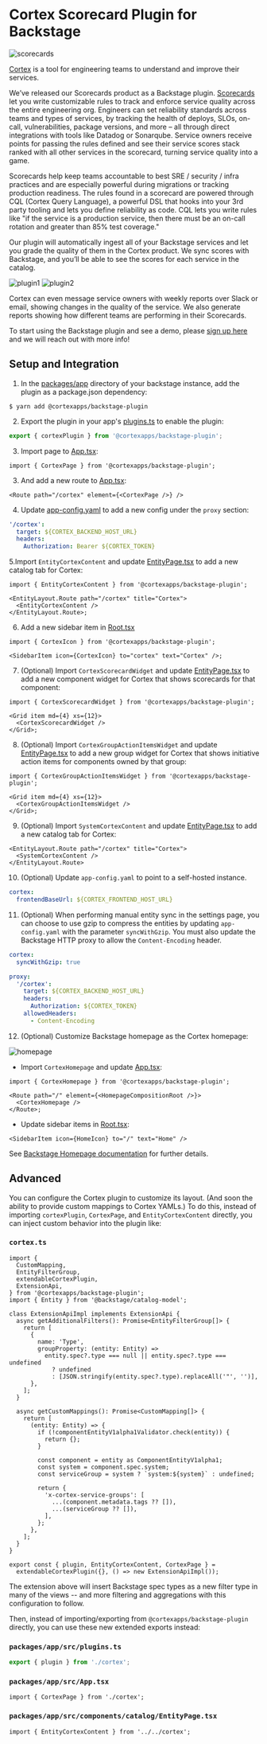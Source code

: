 # Cortex Scorecard Plugin for Backstage

![scorecards](./docs/screen1.png?raw=true)

[Cortex](https://www.getcortexapp.com/) is a tool for engineering teams to understand
and improve their services.

We’ve released our Scorecards product as a Backstage plugin.
[Scorecards](https://www.getcortexapp.com/products/scorecard) let you write
customizable rules to track and enforce service quality across the entire engineering org. Engineers can set reliability
standards across teams and types of services, by tracking the health of deploys, SLOs, on-call, vulnerabilities,
package versions, and more – all through direct integrations with tools like Datadog or Sonarqube. Service owners
receive points for passing the rules defined and see their service scores stack ranked with all other services in the
scorecard, turning service quality into a game.

Scorecards help keep teams accountable to best SRE / security / infra practices and are
especially powerful during migrations or tracking production readiness. The rules found
in a scorecard are powered through CQL (Cortex Query Language), a powerful DSL that
hooks into your 3rd party tooling and lets you define reliability as code. CQL lets
you write rules like "if the service is a production service, then there must be
an on-call rotation and greater than 85% test coverage."

Our plugin will automatically ingest all of your Backstage services and let you grade
the quality of them in the Cortex product. We sync scores with Backstage, and you’ll be
able to see the scores for each service in the catalog.

![plugin1](./docs/screen2.png?raw=true)
![plugin2](./docs/screen3.png?raw=true)

Cortex can even message service owners with weekly reports over Slack or email, showing changes in the
quality of the service. We also generate reports showing how different teams are
performing in their Scorecards.

To start using the Backstage plugin and see a demo, please [sign up here](https://www.getcortexapp.com/demo) and we will
reach out with more info!

## Setup and Integration

1. In the [packages/app](https://github.com/backstage/backstage/blob/master/packages/app/) directory of your backstage
   instance, add the plugin as a package.json dependency:

```shell
$ yarn add @cortexapps/backstage-plugin
```

2. Export the plugin in your app's [plugins.ts](https://github.com/backstage/backstage/blob/master/packages/app/src/plugins.ts)
   to enable the plugin:

```ts
export { cortexPlugin } from '@cortexapps/backstage-plugin';
```

3. Import page to [App.tsx](https://github.com/backstage/backstage/blob/master/packages/app/src/App.tsx):

```tsx
import { CortexPage } from '@cortexapps/backstage-plugin';
```

3. And add a new route to [App.tsx](https://github.com/backstage/backstage/blob/master/packages/app/src/App.tsx):

```tsx
<Route path="/cortex" element={<CortexPage />} />
```

4. Update [app-config.yaml](https://github.com/backstage/backstage/blob/master/app-config.yaml#L54) to add a new config under
   the `proxy` section:

```yaml
'/cortex':
  target: ${CORTEX_BACKEND_HOST_URL}
  headers:
    Authorization: Bearer ${CORTEX_TOKEN}
```

5.Import `EntityCortexContent` and update [EntityPage.tsx](https://github.com/backstage/backstage/blob/master/packages/app/src/components/catalog/EntityPage.tsx) to add a new catalog tab for Cortex:

```tsx
import { EntityCortexContent } from '@cortexapps/backstage-plugin';

<EntityLayout.Route path="/cortex" title="Cortex">
  <EntityCortexContent />
</EntityLayout.Route>;
```

6. Add a new sidebar item in [Root.tsx](https://github.com/backstage/backstage/blob/master/packages/app/src/components/Root/Root.tsx)

```tsx
import { CortexIcon } from '@cortexapps/backstage-plugin';

<SidebarItem icon={CortexIcon} to="cortex" text="Cortex" />;
```

7. (Optional) Import `CortexScorecardWidget` and update [EntityPage.tsx](https://github.com/backstage/backstage/blob/master/packages/app/src/components/catalog/EntityPage.tsx) to add a new component widget for Cortex that shows scorecards for that component:

```tsx
import { CortexScorecardWidget } from '@cortexapps/backstage-plugin';

<Grid item md={4} xs={12}>
  <CortexScorecardWidget />
</Grid>;
```

8. (Optional) Import `CortexGroupActionItemsWidget` and update [EntityPage.tsx](https://github.com/backstage/backstage/blob/master/packages/app/src/components/catalog/EntityPage.tsx) to add a new group widget for Cortex that shows initiative action items for components owned by that group:

```tsx
import { CortexGroupActionItemsWidget } from '@cortexapps/backstage-plugin';

<Grid item md={4} xs={12}>
  <CortexGroupActionItemsWidget />
</Grid>;
```

9. (Optional) Import `SystemCortexContent` and update [EntityPage.tsx](https://github.com/backstage/backstage/blob/master/packages/app/src/components/catalog/EntityPage.tsx) to add a new catalog tab for Cortex:

```tsx
<EntityLayout.Route path="/cortex" title="Cortex">
  <SystemCortexContent />
</EntityLayout.Route>
```

10. (Optional) Update `app-config.yaml` to point to a self-hosted instance.

```yaml
cortex:
  frontendBaseUrl: ${CORTEX_FRONTEND_HOST_URL}
```

11. (Optional) When performing manual entity sync in the settings page, you can choose to use gzip to compress the entities by updating `app-config.yaml` with the parameter `syncWithGzip`. You must also update the Backstage HTTP proxy to allow the `Content-Encoding` header.

```yaml
cortex:
  syncWithGzip: true
```

```yaml
proxy:
  '/cortex':
    target: ${CORTEX_BACKEND_HOST_URL}
    headers:
      Authorization: ${CORTEX_TOKEN}
    allowedHeaders:
      - Content-Encoding
```

12. (Optional) Customize Backstage homepage as the Cortex homepage:

![homepage](./docs/homepage.png?raw=true)

- Import `CortexHomepage` and update [App.tsx](https://github.com/backstage/backstage/blob/master/packages/app/src/App.tsx):

```tsx
import { CortexHomepage } from '@cortexapps/backstage-plugin';

<Route path="/" element={<HomepageCompositionRoot />}>
  <CortexHomepage />
</Route>;
```

- Update sidebar items in [Root.tsx](https://github.com/backstage/backstage/blob/master/packages/app/src/components/Root/Root.tsx):

```tsx
<SidebarItem icon={HomeIcon} to="/" text="Home" />
```

See [Backstage Homepage documentation](https://backstage.io/docs/getting-started/homepage) for further details.

## Advanced

You can configure the Cortex plugin to customize its layout. (And soon the ability to provide custom mappings to Cortex YAMLs.)
To do this, instead of importing `cortexPlugin`, `CortexPage`, and `EntityCortexContent` directly, you can inject custom behavior into the plugin like:

### **`cortex.ts`**

```tsx
import {
  CustomMapping,
  EntityFilterGroup,
  extendableCortexPlugin,
  ExtensionApi,
} from '@cortexapps/backstage-plugin';
import { Entity } from '@backstage/catalog-model';

class ExtensionApiImpl implements ExtensionApi {
  async getAdditionalFilters(): Promise<EntityFilterGroup[]> {
    return [
      {
        name: 'Type',
        groupProperty: (entity: Entity) =>
          entity.spec?.type === null || entity.spec?.type === undefined
            ? undefined
            : [JSON.stringify(entity.spec?.type).replaceAll('"', '')],
      },
    ];
  }

  async getCustomMappings(): Promise<CustomMapping[]> {
    return [
      (entity: Entity) => {
        if (!componentEntityV1alpha1Validator.check(entity)) {
          return {};
        }

        const component = entity as ComponentEntityV1alpha1;
        const system = component.spec.system;
        const serviceGroup = system ? `system:${system}` : undefined;

        return {
          'x-cortex-service-groups': [
            ...(component.metadata.tags ?? []),
            ...(serviceGroup ?? []),
          ],
        };
      },
    ];
  }
}

export const { plugin, EntityCortexContent, CortexPage } =
  extendableCortexPlugin({}, () => new ExtensionApiImpl());
```

The extension above will insert Backstage spec types as a new filter type in many of the views -- and more filtering and aggregations with this configuration to follow.

Then, instead of importing/exporting from `@cortexapps/backstage-plugin` directly, you can use these new extended exports instead:

### **`packages/app/src/plugins.ts`**

```ts
export { plugin } from './cortex';
```

### **`packages/app/src/App.tsx`**

```tsx
import { CortexPage } from './cortex';
```

### **`packages/app/src/components/catalog/EntityPage.tsx`**

```tsx
import { EntityCortexContent } from '../../cortex';
```
